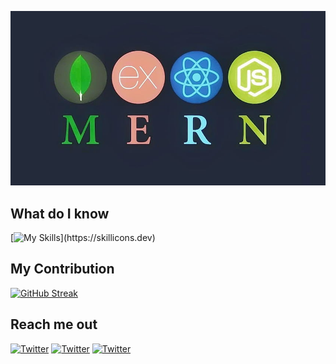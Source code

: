 ![Alt text](https://raw.githubusercontent.com/ashimroyrupok/ashimroyrupok/main/assets/mern-stack.jpg)


## What do I know

[![My Skills](https://skillicons.dev/icons?i=js,html,css,tailwind,firebase,bootstrap,mongodb,nodejs,expressjs,)](https://skillicons.dev)


## My Contribution

[![GitHub Streak](https://github-readme-streak-stats.herokuapp.com?user=ashimroyrupok&theme=java-dark&hide_border=true&date_format=M%20j%5B%2C%20Y%5D&card_width=800)](https://git.io/streak-stats)

## Reach me out
<!-- <p  align="center">
  <a href="https://www.facebook.com/ashim.royrupok.2">
    <img src="https://raw.githubusercontent.com/ashimroyrupok/ashimroyrupok/main/assets/facebook.png" />
  </a>
  <a href="https://www.facebook.com/ashim.royrupok.2">
    <img src="https://raw.githubusercontent.com/ashimroyrupok/ashimroyrupok/main/assets/facebook.png" />
  </a>
</p> -->

<!-- ![https://www.facebook.com/ashim.royrupok.2](https://cloud.githubusercontent.com/assets/17016297/18839843/0e06a67a-83d2-11e6-993a-b35a182500e0.png)
 ![facebook](https://cloud.githubusercontent.com/assets/17016297/18839836/0a06deb4-83d2-11e6-8078-1d0974af0f63.png)
 ![linkedin](https://cloud.githubusercontent.com/assets/17016297/18839848/0fc7e74e-83d2-11e6-8c6a-277fc9d6e067.png) -->


 [![Twitter](https://cloud.githubusercontent.com/assets/17016297/18839836/0a06deb4-83d2-11e6-8078-1d0974af0f63.png)](https://www.facebook.com/ashim.royrupok.2)
 [![Twitter](https://cloud.githubusercontent.com/assets/17016297/18839836/0a06deb4-83d2-11e6-8078-1d0974af0f63.png)](https://www.facebook.com/ashim.royrupok.2)
 [![Twitter](https://cloud.githubusercontent.com/assets/17016297/18839836/0a06deb4-83d2-11e6-8078-1d0974af0f63.png)](https://www.facebook.com/ashim.royrupok.2)


